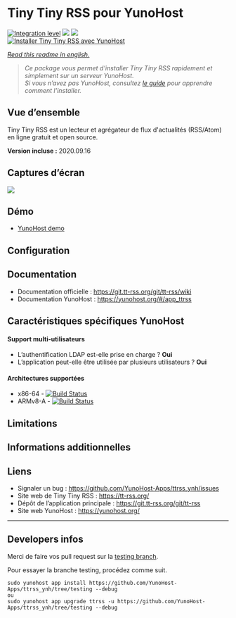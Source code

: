 # Tiny Tiny RSS pour YunoHost

[![Integration level](https://dash.yunohost.org/integration/ttrss.svg)](https://dash.yunohost.org/appci/app/ttrss) ![](https://ci-apps.yunohost.org/ci/badges/ttrss.status.svg) ![](https://ci-apps.yunohost.org/ci/badges/ttrss.maintain.svg)  
[![Installer Tiny Tiny RSS avec YunoHost](https://install-app.yunohost.org/install-with-yunohost.png)](https://install-app.yunohost.org/?app=ttrss)

*[Read this readme in english.](./README.md)* 

> *Ce package vous permet d’installer Tiny Tiny RSS rapidement et simplement sur un serveur YunoHost.  
Si vous n’avez pas YunoHost, consultez [le guide](https://yunohost.org/#/install) pour apprendre comment l’installer.*

## Vue d’ensemble

Tiny Tiny RSS est un lecteur et agrégateur de flux d'actualités (RSS/Atom) en ligne gratuit et open source.

**Version incluse :** 2020.09.16

## Captures d’écran

![](https://tt-rss.org/images/ttrss/18.12/1812-shot1.png)

## Démo

* [YunoHost demo](https://demo.yunohost.org/ttrss/)

## Configuration

## Documentation

* Documentation officielle : https://git.tt-rss.org/git/tt-rss/wiki
* Documentation YunoHost : https://yunohost.org/#/app_ttrss

## Caractéristiques spécifiques YunoHost

#### Support multi-utilisateurs

* L’authentification LDAP est-elle prise en charge ? **Oui**
* L’application peut-elle être utilisée par plusieurs utilisateurs ? **Oui**

#### Architectures supportées

* x86-64 - [![Build Status](https://ci-apps.yunohost.org/ci/logs/ttrss%20%28Apps%29.svg)](https://ci-apps.yunohost.org/ci/apps/ttrss/)
* ARMv8-A - [![Build Status](https://ci-apps-arm.yunohost.org/ci/logs/ttrss%20%28Apps%29.svg)](https://ci-apps-arm.yunohost.org/ci/apps/ttrss/)

## Limitations

## Informations additionnelles

## Liens

* Signaler un bug : https://github.com/YunoHost-Apps/ttrss_ynh/issues
* Site web de Tiny Tiny RSS : https://tt-rss.org/
* Dépôt de l’application principale : https://git.tt-rss.org/git/tt-rss
* Site web YunoHost : https://yunohost.org/

---

## Developers infos

Merci de faire vos pull request sur la [testing branch](https://github.com/YunoHost-Apps/ttrss_ynh/tree/testing).

Pour essayer la branche testing, procédez comme suit.
```
sudo yunohost app install https://github.com/YunoHost-Apps/ttrss_ynh/tree/testing --debug
ou
sudo yunohost app upgrade ttrss -u https://github.com/YunoHost-Apps/ttrss_ynh/tree/testing --debug
```
